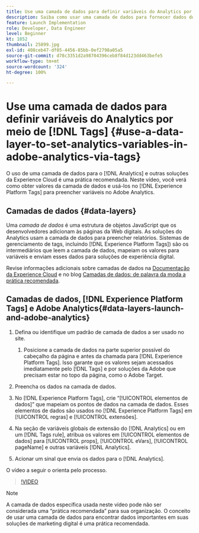 ```yaml
---
title: Use uma camada de dados para definir variáveis do Analytics por meio de tags
description: Saiba como usar uma camada de dados para fornecer dados do Analytics e outras soluções da Experience Cloud.
feature: Launch Implementation
role: Developer, Data Engineer
level: Beginner
kt: 1852
thumbnail: 25899.jpg
exl-id: 408ceb47-df05-4456-85bb-0ef2798a05a5
source-git-commit: d78c3351d2a98704396ceb8f84d123dd463befe5
workflow-type: tm+mt
source-wordcount: '324'
ht-degree: 100%

---
```


# Use uma camada de dados para definir variáveis do Analytics por meio de [!DNL Tags] {#use-a-data-layer-to-set-analytics-variables-in-adobe-analytics-via-tags}

O uso de uma camada de dados para o [!DNL Analytics] e outras soluções da Experience Cloud é uma prática recomendada. Neste vídeo, você verá como obter valores da camada de dados e usá-los no [!DNL Experience Platform Tags] para preencher variáveis no Adobe Analytics.

## Camadas de dados {#data-layers}

Uma _camada de dados_ é uma estrutura de objetos JavaScript que os desenvolvedores adicionam às páginas da Web digitais. As soluções do Analytics usam a camada de dados para preencher relatórios. Sistemas de gerenciamento de tags, incluindo [!DNL Experience Platform Tags]) são os intermediários que leem a camada de dados, mapeiam os valores para variáveis e enviam esses dados para soluções de experiência digital.

Revise informações adicionais sobre camadas de dados na [Documentação da Experience Cloud](https://experienceleague.adobe.com/docs/analytics/implementation/prepare/data-layer.html?lang=pt-BR) e no blog [Camadas de dados: de palavra da moda a prática recomendada](https://blog.adobe.com/en/2014/03/13/data-layers-buzzword-best-practice).

## Camadas de dados, [!DNL Experience Platform Tags] e Adobe Analytics{#data-layers-launch-and-adobe-analytics}

1. Defina ou identifique um padrão de camada de dados a ser usado no site.

   1. Posicione a camada de dados na parte superior possível do cabeçalho da página e antes da chamada para [!DNL Experience Platform Tags]. Isso garante que os valores sejam acessados imediatamente pelo [!DNL Tags] e por soluções da Adobe que precisam estar no topo da página, como o Adobe Target.

1. Preencha os dados na camada de dados.
1. No [!DNL Experience Platform Tags], crie “[!UICONTROL elementos de dados]” que mapeiam os pontos de dados na camada de dados. Esses elementos de dados são usados no [!DNL Experience Platform Tags] em [!UICONTROL regras] e [!UICONTROL extensões].
1. Na seção de variáveis globais de extensão do [!DNL Analytics] ou em um [!DNL Tags rule], atribua os valores em [!UICONTROL elementos de dados] para [!UICONTROL props], [!UICONTROL eVars], [!UICONTROL pageName] e outras variáveis [!DNL Analytics].
1. Acionar um sinal que envia os dados para o [!DNL Analytics].

O vídeo a seguir o orienta pelo processo.

>[!VIDEO](https://video.tv.adobe.com/v/25899/?quality=12)

>[!NOTE]
>
>A camada de dados específica usada neste vídeo pode não ser considerada uma “prática recomendada” para sua organização. O conceito de usar uma camada de dados para encontrar dados importantes em suas soluções de marketing digital é uma prática recomendada.